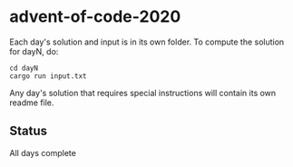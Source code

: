 # advent-of-code-2020

Each day's solution and input is in its own folder. To compute the
solution for dayN, do:

	cd dayN
	cargo run input.txt

Any day's solution that requires special instructions will contain
its own readme file.

## Status

All days complete
